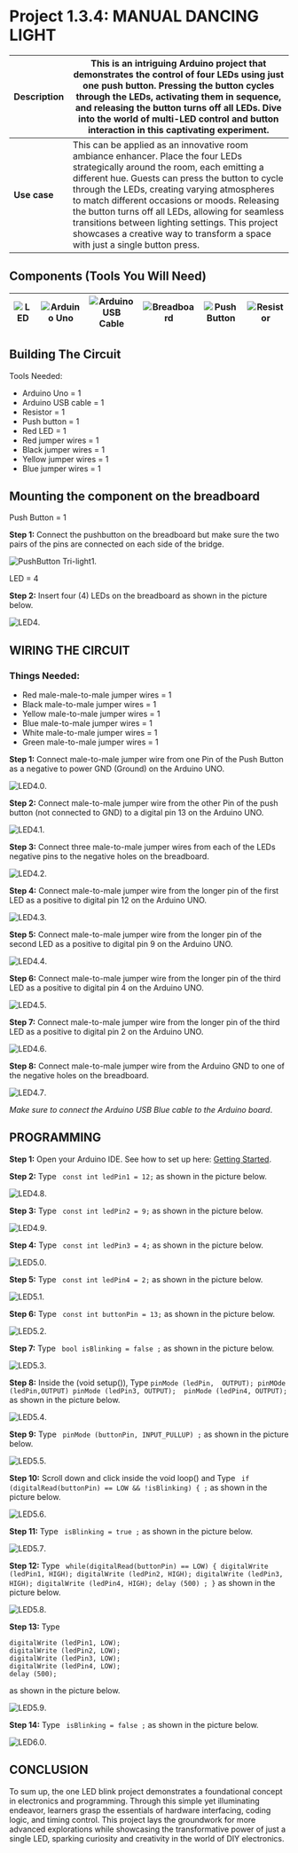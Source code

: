 # Project 1.3.4: MANUAL DANCING LIGHT

| **Description** | This is an intriguing Arduino project that demonstrates the control of four LEDs using just one push button. Pressing the button cycles through the LEDs, activating them in sequence, and releasing the button turns off all LEDs. Dive into the world of multi-LED control and button interaction in this captivating experiment. |
|------------------|----------------------------------------------------------------|
| **Use case**     | This can be applied as an innovative room ambiance enhancer. Place the four LEDs strategically around the room, each emitting a different hue. Guests can press the button to cycle through the LEDs, creating varying atmospheres to match different occasions or moods. Releasing the button turns off all LEDs, allowing for seamless transitions between lighting settings. This project showcases a creative way to transform a space with just a single button press. |

## Components (Tools You Will Need)

| ![LED](../../assets/components/leds.webp) | ![Arduino Uno](../../assets/components/arduino.webp) | ![Arduino USB Cable](../../assets/components/usbcable.webp) | ![Breadboard](../../assets/components/breadboard.webp) |![Push Button](../../assets/components/pushbutton.webp) |![Resistor](../../assets/components/resistors.webp) |
|-------------------------|-------------------------|-------------------------|-------------------------|-------------------------|-------------------------|

## Building The Circuit

Tools Needed:

-   Arduino Uno = 1
-	Arduino USB cable = 1
-	Resistor = 1
-	Push button = 1
-	Red LED = 1
-	Red jumper wires = 1
-	Black jumper wires = 1
-	Yellow jumper wires = 1
-	Blue jumper wires = 1



## Mounting the component on the breadboard

Push Button = 1

**Step 1:** Connect the pushbutton on the breadboard but make sure the two pairs of the pins are connected on each side of the bridge.

![PushButton Tri-light1](../../assets/1.0/Push_Button/Push_Button_3_LED/PushButton_Tri-light1.webp).

LED = 4

**Step 2:** Insert four (4) LEDs on the breadboard as shown in the picture below.

![LED4](../../assets/1.0/Push_Button/Push_Button_4_LED/LED4.0.webp).


## WIRING THE CIRCUIT

### Things Needed:

- Red male-male-to-male jumper wires = 1
- Black male-to-male jumper wires = 1
- Yellow male-to-male jumper wires = 1
- Blue male-to-male jumper wires = 1
- White male-to-male jumper wires = 1
- Green male-to-male jumper wires = 1

**Step 1:** Connect male-to-male jumper wire from one Pin of the Push Button as a negative to power GND (Ground) on the Arduino UNO.

![LED4.0](../../assets/1.0/Push_Button/Push_Button_4_LED/LED4.0.webp).

**Step 2:** Connect male-to-male jumper wire from the other Pin of the push button (not connected to GND) to a digital pin 13 on the Arduino UNO. 

![LED4.1](../../assets/1.0/Push_Button/Push_Button_4_LED/LED4.1.webp).

**Step 3:** Connect three male-to-male jumper wires from each of the LEDs negative pins to the negative holes on the breadboard.

![LED4.2](../../assets/1.0/Push_Button/Push_Button_4_LED/LED4.2.webp).

**Step 4:** Connect male-to-male jumper wire from the longer pin of the first LED as a positive to digital pin 12 on the Arduino UNO.

![LED4.3](../../assets/1.0/Push_Button/Push_Button_4_LED/LED4.3.webp).

**Step 5:** Connect male-to-male jumper wire from the longer pin of the second LED as a positive to digital pin 9 on the Arduino UNO.

![LED4.4](../..//assets/1.0/Push_Button/Push_Button_4_LED/LED4.4.webp).

**Step 6:** Connect male-to-male jumper wire from the longer pin of the third LED as a positive to digital pin 4 on the Arduino UNO.

![LED4.5](../../assets/1.0/Push_Button/Push_Button_4_LED/LED4.5.webp).

**Step 7:** Connect male-to-male jumper wire from the longer pin of the third LED as a positive to digital pin 2 on the Arduino UNO.

![LED4.6](../../assets/1.0/Push_Button/Push_Button_4_LED/LED4.6.webp).

**Step 8:** Connect male-to-male jumper wire from the Arduino GND to one of the negative holes on the breadboard.

![LED4.7](../../assets/1.0/Push_Button/Push_Button_4_LED/LED4.7.webp).

_Make sure to connect the Arduino USB Blue cable to the Arduino board_.


## PROGRAMMING

**Step 1:** Open your Arduino IDE. See how to set up here: [Getting Started](../../getting-started/overview.md).

**Step 2:** Type ``` const int ledPin1 = 12;``` as shown in the picture below.

![LED4.8](../../assets/1.0/Push_Button/Push_Button_4_LED/LED4.8.webp).

**Step 3:** Type ``` const int ledPin2 = 9;``` as shown in the picture below.

![LED4.9](../../assets/1.0/Push_Button/Push_Button_4_LED/LED4.9.webp).

**Step 4:** Type ``` const int ledPin3 = 4;``` as shown in the picture below.

![LED5.0](../../assets/1.0/Push_Button/Push_Button_4_LED/LED5.0.webp).

**Step 5:** Type ``` const int ledPin4 = 2;``` as shown in the picture below.

![LED5.1](../../assets/1.0/Push_Button/Push_Button_4_LED/LED5.1.webp).

**Step 6:** Type ``` const int buttonPin = 13;``` as shown in the picture below.

![LED5.2](../../assets/1.0/Push_Button/Push_Button_4_LED/LED5.2.webp).

**Step 7:** Type ``` bool isBlinking = false ;``` as shown in the picture below.

![LED5.3](../../assets/1.0/Push_Button/Push_Button_4_LED/LED5.3.webp).

**Step 8:** Inside the (void setup()), Type 
    ```
        pinMode (ledPin,  OUTPUT);
        pinMOde (ledPin,OUTPUT)
        pinMode (ledPin3, OUTPUT); 
        pinMode (ledPin4, OUTPUT);  
    ``` 
  as shown in the picture below.

![LED5.4](../../assets/1.0/Push_Button/Push_Button_4_LED/LED5.4.webp).

**Step 9:** Type ``` pinMode (buttonPin, INPUT_PULLUP) ;``` as shown in the picture below.

![LED5.5](../../assets/1.0/Push_Button/Push_Button_4_LED/LED5.5.webp).

**Step 10:** Scroll down and click inside the void loop() and Type ``` if (digitalRead(buttonPin) == LOW && !isBlinking) { ;``` as shown in the picture below.

![LED5.6](../../assets/1.0/Push_Button/Push_Button_4_LED/LED5.6.webp).

**Step 11:**  Type ``` isBlinking = true ;``` as shown in the picture below.

![LED5.7](../../assets/1.0/Push_Button/Push_Button_4_LED/LED5.7.webp).

**Step 12:**  Type ```
  while(digitalRead(buttonPin) == LOW) {
      digitalWrite (ledPin1, HIGH);
      digitalWrite (ledPin2, HIGH);
      digitalWrite (ledPin3, HIGH);
      digitalWrite (ledPin4, HIGH);
      delay (500) ;
}``` 
as shown in the picture below.

![LED5.8](../../assets/1.0/Push_Button/Push_Button_4_LED/LED5.8.webp).

**Step 13:**  Type 
```  
digitalWrite (ledPin1, LOW);	
digitalWrite (ledPin2, LOW);
digitalWrite (ledPin3, LOW);
digitalWrite (ledPin4, LOW);
delay (500); 
``` 
as shown in the picture below.

![LED5.9](../../assets/1.0/Push_Button/Push_Button_4_LED/LED5.9.webp).

**Step 14:**  Type ``` isBlinking = false ;``` as shown in the picture below.

![LED6.0](../../assets/1.0/Push_Button/Push_Button_4_LED/LED6.0.webp).


## CONCLUSION
To sum up, the one LED blink project demonstrates a foundational concept in electronics and programming. Through this simple yet illuminating endeavor, learners grasp the essentials of hardware interfacing, coding logic, and timing control. This project lays the groundwork for more advanced explorations while showcasing the transformative power of just a single LED, sparking curiosity and creativity in the world of DIY electronics.